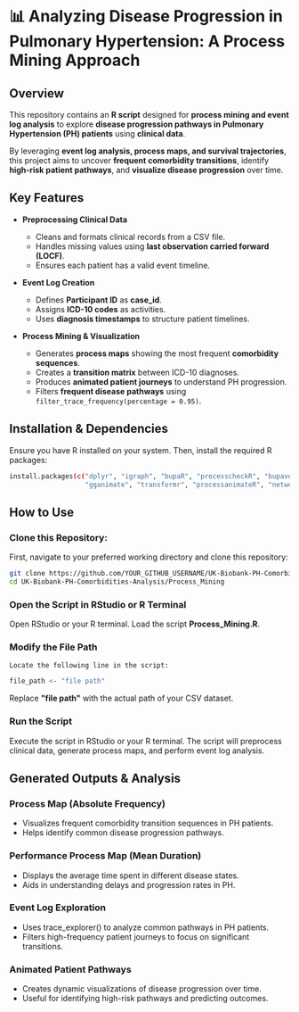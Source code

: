 # 📊 Analyzing Disease Progression in Pulmonary Hypertension: A Process Mining Approach  

## **Overview**  
This repository contains an **R script** designed for **process mining and event log analysis** to explore **disease progression pathways in Pulmonary Hypertension (PH) patients** using **clinical data**.  

By leveraging **event log analysis, process maps, and survival trajectories**, this project aims to uncover **frequent comorbidity transitions**, identify **high-risk patient pathways**, and **visualize disease progression** over time.  

## **Key Features**  
- **Preprocessing Clinical Data**  
  - Cleans and formats clinical records from a CSV file.  
  - Handles missing values using **last observation carried forward (LOCF)**.  
  - Ensures each patient has a valid event timeline.  

- **Event Log Creation**  
  - Defines **Participant ID** as **case_id**.  
  - Assigns **ICD-10 codes** as activities.  
  - Uses **diagnosis timestamps** to structure patient timelines.  

- **Process Mining & Visualization**  
  - Generates **process maps** showing the most frequent **comorbidity sequences**.  
  - Creates a **transition matrix** between ICD-10 diagnoses.  
  - Produces **animated patient journeys** to understand PH progression.  
  - Filters **frequent disease pathways** using `filter_trace_frequency(percentage = 0.95)`.  

## **Installation & Dependencies**  
Ensure you have R installed on your system. Then, install the required R packages:  

```bash
install.packages(c("dplyr", "igraph", "bupaR", "processcheckR", "bupaverse", 
                   "gganimate", "transformr", "processanimateR", "networkD3", "data.table", "zoo"))
```

## **How to Use**  

### **Clone this Repository:**  
First, navigate to your preferred working directory and clone this repository:

```bash
git clone https://github.com/YOUR_GITHUB_USERNAME/UK-Biobank-PH-Comorbidities-Analysis.git
cd UK-Biobank-PH-Comorbidities-Analysis/Process_Mining
```
### **Open the Script in RStudio or R Terminal**

Open RStudio or your R terminal.
Load the script **Process_Mining.R**.

### **Modify the File Path**
    Locate the following line in the script:
```bash
file_path <- "file path"
```
Replace **"file path"** with the actual path of your CSV dataset.

### **Run the Script**

Execute the script in RStudio or your R terminal.
The script will preprocess clinical data, generate process maps, and perform event log analysis.

## **Generated Outputs & Analysis**

### **Process Map (Absolute Frequency)**

   - Visualizes frequent comorbidity transition sequences in PH patients.
   - Helps identify common disease progression pathways.

### **Performance Process Map (Mean Duration)**

   - Displays the average time spent in different disease states.
   - Aids in understanding delays and progression rates in PH.

### **Event Log Exploration**

   - Uses trace_explorer() to analyze common pathways in PH patients.
   - Filters high-frequency patient journeys to focus on significant transitions.

### **Animated Patient Pathways**
   - Creates dynamic visualizations of disease progression over time.
   - Useful for identifying high-risk pathways and predicting outcomes.

    

